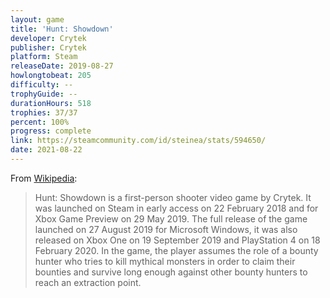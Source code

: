 ```yaml
---
layout: game
title: 'Hunt: Showdown'
developer: Crytek
publisher: Crytek
platform: Steam
releaseDate: 2019-08-27
howlongtobeat: 205
difficulty: --
trophyGuide: --
durationHours: 518
trophies: 37/37
percent: 100%
progress: complete
link: https://steamcommunity.com/id/steinea/stats/594650/
date: 2021-08-22
---
```


From [Wikipedia](https://en.wikipedia.org/wiki/Hunt:_Showdown):

> Hunt: Showdown is a first-person shooter video game by Crytek. It was launched on Steam in early access on 22 February 2018 and for Xbox Game Preview on 29 May 2019. The full release of the game launched on 27 August 2019 for Microsoft Windows, it was also released on Xbox One on 19 September 2019 and PlayStation 4 on 18 February 2020. In the game, the player assumes the role of a bounty hunter who tries to kill mythical monsters in order to claim their bounties and survive long enough against other bounty hunters to reach an extraction point.

